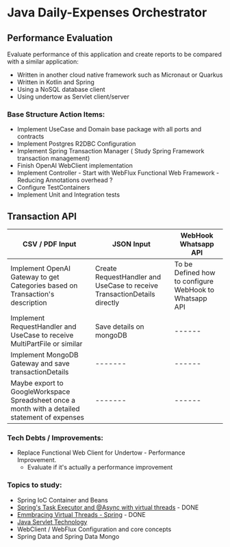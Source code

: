 # Java Daily-Expenses Orchestrator


## Performance Evaluation
Evaluate performance of this application and create reports to be compared with a similar application:
 - Written in another cloud native framework such as Micronaut or Quarkus
 - Written in Kotlin and Spring 
 - Using a NoSQL database client
 - Using undertow as Servlet client/server

  ### Base Structure Action Items:

 - Implement UseCase and Domain base package with all ports and contracts
 - Implement Postgres R2DBC Configuration
 - Implement Spring Transaction Manager ( Study Spring Framework transaction management)
 - Finish OpenAI WebClient implementation 
 - Implement Controller - Start with WebFlux Functional Web Framework - Reducing Annotations overhead ?
 - Configure TestContainers 
 - Implement Unit and Integration tests


## Transaction API
| CSV / PDF Input                                                                                | JSON Input                                                               | WebHook Whatsapp API                                   |
|------------------------------------------------------------------------------------------------|--------------------------------------------------------------------------|--------------------------------------------------------|
| Implement OpenAI Gateway to get Categories based on Transaction's description                  | Create RequestHandler and UseCase to receive TransactionDetails directly | To be Defined how to configure WebHook to Whatsapp API |
| Implement RequestHandler and UseCase to receive MultiPartFile or similar                       | Save details on mongoDB                                                  | ------                                                 |
| Implement MongoDB Gateway and save transactionDetails                                          | -------                                                                  | ------                                                 |
| Maybe export to GoogleWorkspace Spreadsheet once a month with a detailed statement of expenses | -------                                                                  | ------                                                 |

 ### Tech Debts / Improvements:
 - Replace Functional Web Client for Undertow - Performance Improvement.
   - Evaluate if it's actually a performance improvement

 ### Topics to study:

 - Spring IoC Container and Beans
 - [Spring's Task Executor and @Async with virtual threads](https://docs.spring.io/spring-framework/reference/integration/scheduling.html#scheduling-task-executor-types)  - DONE
 - [Emmbracing Virtual Threads - Spring](https://spring.io/blog/2022/10/11/embracing-virtual-threads) - DONE
 - [Java Servlet Technology](https://docs.oracle.com/javaee/5/tutorial/doc/bnafd.html)
 - WebClient / WebFlux Configuration and core concepts
 - Spring Data and Spring Data Mongo